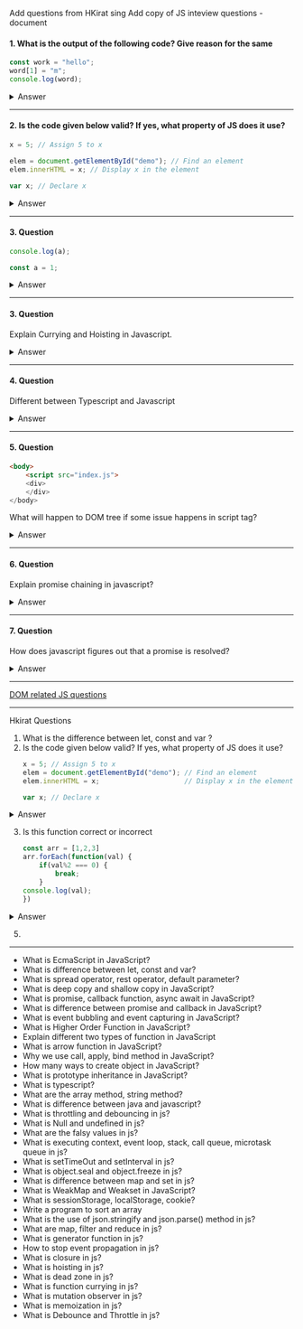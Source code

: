 Add questions from HKirat sing
Add copy of JS inteview questions - document

#### 1. What is the output of the following code? Give reason for the same

```javascript
const work = "hello";
word[1] = "m";
console.log(word);
```

<details>
<summary>Answer</summary>
<p>

Output :  
`hello`

Reason :  
Strings are immutable.

</p>
</details>

---

#### 2. Is the code given below valid? If yes, what property of JS does it use?

```javascript
x = 5; // Assign 5 to x

elem = document.getElementById("demo"); // Find an element
elem.innerHTML = x; // Display x in the element

var x; // Declare x
```

<details>
<summary>Answer</summary>
<p>
The given code is valid.     <br/>  
<strong>Hoisting</strong> is the property of JS used.
</p>
</details>

---

#### 3. Question

```javascript
console.log(a);

const a = 1;
```

<details>
<summary>Answer</summary>
<p>
Output:    
```javascript
Uncaught ReferenceError: a is not defined
```

Reason:
Hoisting is not done for these

</p>
</details>

---

#### 3. Question

Explain Currying and Hoisting in Javascript.

<details>
<summary>Answer</summary>
<p>

</p>
</details>

---

#### 4. Question

Different between Typescript and Javascript

<details>
<summary>Answer</summary>
<p>

</p>
</details>

---

#### 5. Question

```html
<body>
    <script src="index.js">
    <div>
    </div>
</body>

```

What will happen to DOM tree if some issue happens in script tag?

<details>
<summary>Answer</summary>
<p>

</p>
</details>

---

#### 6. Question

Explain promise chaining in javascript?

<details>
<summary>Answer</summary>
<p>

</p>
</details>

---

#### 7. Question

How does javascript figures out that a promise is resolved?

<details>
<summary>Answer</summary>
<p>

</p>
</details>

---

[DOM related JS questions](https://www.thatjsdude.com/interview/dom.html)

---
Hkirat Questions

1. What is the difference between let, const and var ?
2. Is the code given below valid? If yes, what property of JS does it use?
   ```js
   x = 5; // Assign 5 to x
   elem = document.getElementById("demo"); // Find an element
   elem.innerHTML = x;                     // Display x in the element

   var x; // Declare x
   ```
<details>
<summary>Answer</summary>
<p>
It is valid and it uses hoisting.
This snippet won't work for let. (Temporal Dead Zone)
</p>
</details>
   
3. Is this function correct or incorrect
    ```js
    const arr = [1,2,3]
    arr.forEach(function(val) {
        if(val%2 === 0) {
            break;
        }
    console.log(val);
    })
    ```
<details>
<summary>Answer</summary>
<p>
This function is incorrect because `break` is valid inside a loop. 
But in the above code snippet, it is used inside a function and `break` is not valide inside a function.

Correct way to write it will be : 
```js
const arr = [1,2,3]
for (let i = 0; i < arr.length; i++) {
    if(arr[i] % 2 === 0) {
        break;
    }
console.log(val);
}
```
OR
```js
const arr = [1,2,3];
let done = false;
arr.forEach(function(val) {
    if(val%2 === 0) {
        done = true;
    }
    if(!done) {
    console.log(val);
    }
})
```

</p>
</details>

    
5. 

---

- What is EcmaScript in JavaScript?
- What is difference between let, const and var?
- What is spread operator, rest operator, default parameter?
- What is deep copy and shallow copy in JavaScript?
- What is promise, callback function, async await in JavaScript?
- What is difference between promise and callback in JavaScript?
- What is event bubbling and event capturing in JavaScript?
- What is Higher Order Function in JavaScript?
- Explain different two types of function in JavaScript
- What is arrow function in JavaScript?
- Why we use call, apply, bind method in JavaScript?
- How many ways to create object in JavaScript?
- What is prototype inheritance in JavaScript?
- What is typescript?
- What are the array method, string method?
- What is difference between java and javascript?
- What is throttling and debouncing in js?
- What is Null and undefined in js?
- What are the falsy values in js?
- What is executing context, event loop, stack, call queue, microtask queue in js?
- What is setTimeOut and setInterval in js?
- What is object.seal and object.freeze in js?
- What is difference between map and set in js?
- What is WeakMap and Weakset in JavaScript?
- What is sessionStorage, localStorage, cookie?
- Write a program to sort an array
- What is the use of json.stringify and json.parse() method in js?
- What are map, filter and reduce in js?
- What is generator function in js?
- How to stop event propagation in js?
- What is closure in js?
- What is hoisting in js?
- What is dead zone in js?
- What is function currying in js?
- What is mutation observer in js?
- What is memoization in js?
- What is Debounce and Throttle in js?
